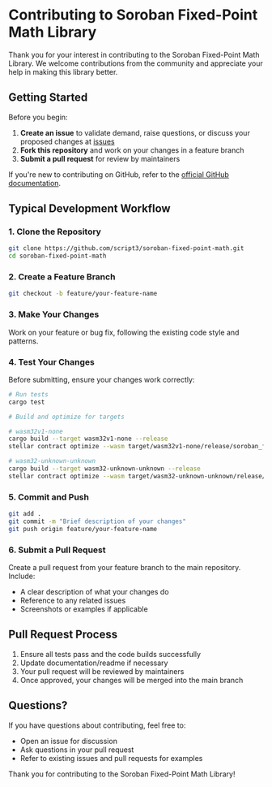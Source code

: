 # Contributing to Soroban Fixed-Point Math Library

Thank you for your interest in contributing to the Soroban Fixed-Point Math Library. We welcome contributions from the community and appreciate your help in making this library better.

## Getting Started

Before you begin:

1. **Create an issue** to validate demand, raise questions, or discuss your proposed changes at [issues](https://github.com/script3/soroban-fixed-point-math/issues)
2. **Fork this repository** and work on your changes in a feature branch
3. **Submit a pull request** for review by maintainers

If you're new to contributing on GitHub, refer to the [official GitHub documentation](https://docs.github.com/en/get-started/quickstart/contributing-to-projects).

## Typical Development Workflow

### 1. Clone the Repository

```bash
git clone https://github.com/script3/soroban-fixed-point-math.git
cd soroban-fixed-point-math
```

### 2. Create a Feature Branch

```bash
git checkout -b feature/your-feature-name
```

### 3. Make Your Changes

Work on your feature or bug fix, following the existing code style and patterns.

### 4. Test Your Changes

Before submitting, ensure your changes work correctly:

```bash
# Run tests
cargo test

# Build and optimize for targets

# wasm32v1-none
cargo build --target wasm32v1-none --release
stellar contract optimize --wasm target/wasm32v1-none/release/soroban_fixed_point_math.wasm

# wasm32-unknown-unknown
cargo build --target wasm32-unknown-unknown --release
stellar contract optimize --wasm target/wasm32-unknown-unknown/release/soroban_fixed_point_math.wasm
```

### 5. Commit and Push

```bash
git add .
git commit -m "Brief description of your changes"
git push origin feature/your-feature-name
```

### 6. Submit a Pull Request

Create a pull request from your feature branch to the main repository. Include:
- A clear description of what your changes do
- Reference to any related issues
- Screenshots or examples if applicable

## Pull Request Process

1. Ensure all tests pass and the code builds successfully
2. Update documentation/readme if necessary
3. Your pull request will be reviewed by maintainers
4. Once approved, your changes will be merged into the main branch

## Questions?

If you have questions about contributing, feel free to:
- Open an issue for discussion
- Ask questions in your pull request
- Refer to existing issues and pull requests for examples

Thank you for contributing to the Soroban Fixed-Point Math Library!